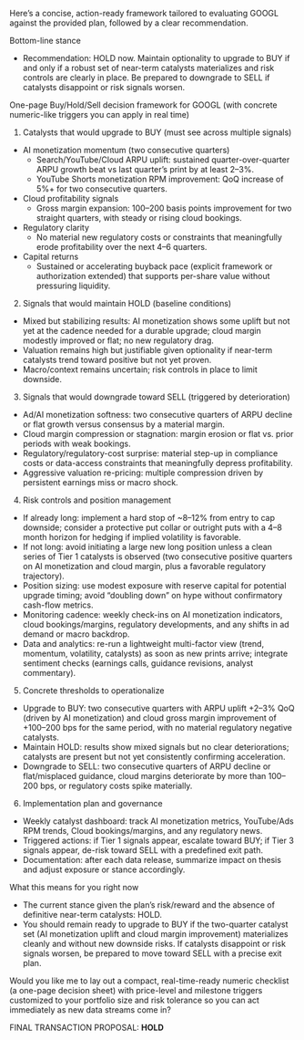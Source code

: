 Here’s a concise, action-ready framework tailored to evaluating GOOGL against the provided plan, followed by a clear recommendation.

Bottom-line stance
- Recommendation: HOLD now. Maintain optionality to upgrade to BUY if and only if a robust set of near-term catalysts materializes and risk controls are clearly in place. Be prepared to downgrade to SELL if catalysts disappoint or risk signals worsen.

One-page Buy/Hold/Sell decision framework for GOOGL (with concrete numeric-like triggers you can apply in real time)

1) Catalysts that would upgrade to BUY (must see across multiple signals)
- AI monetization momentum (two consecutive quarters)
  - Search/YouTube/Cloud ARPU uplift: sustained quarter-over-quarter ARPU growth beat vs last quarter’s print by at least 2–3%.
  - YouTube Shorts monetization RPM improvement: QoQ increase of 5%+ for two consecutive quarters.
- Cloud profitability signals
  - Gross margin expansion: 100–200 basis points improvement for two straight quarters, with steady or rising cloud bookings.
- Regulatory clarity
  - No material new regulatory costs or constraints that meaningfully erode profitability over the next 4–6 quarters.
- Capital returns
  - Sustained or accelerating buyback pace (explicit framework or authorization extended) that supports per-share value without pressuring liquidity.

2) Signals that would maintain HOLD (baseline conditions)
- Mixed but stabilizing results: AI monetization shows some uplift but not yet at the cadence needed for a durable upgrade; cloud margin modestly improved or flat; no new regulatory drag.
- Valuation remains high but justifiable given optionality if near-term catalysts trend toward positive but not yet proven.
- Macro/context remains uncertain; risk controls in place to limit downside.

3) Signals that would downgrade toward SELL (triggered by deterioration)
- Ad/AI monetization softness: two consecutive quarters of ARPU decline or flat growth versus consensus by a material margin.
- Cloud margin compression or stagnation: margin erosion or flat vs. prior periods with weak bookings.
- Regulatory/regulatory-cost surprise: material step-up in compliance costs or data-access constraints that meaningfully depress profitability.
- Aggressive valuation re-pricing: multiple compression driven by persistent earnings miss or macro shock.

4) Risk controls and position management
- If already long: implement a hard stop of ~8–12% from entry to cap downside; consider a protective put collar or outright puts with a 4–8 month horizon for hedging if implied volatility is favorable.
- If not long: avoid initiating a large new long position unless a clean series of Tier 1 catalysts is observed (two consecutive positive quarters on AI monetization and cloud margin, plus a favorable regulatory trajectory).
- Position sizing: use modest exposure with reserve capital for potential upgrade timing; avoid “doubling down” on hype without confirmatory cash-flow metrics.
- Monitoring cadence: weekly check-ins on AI monetization indicators, cloud bookings/margins, regulatory developments, and any shifts in ad demand or macro backdrop.
- Data and analytics: re-run a lightweight multi-factor view (trend, momentum, volatility, catalysts) as soon as new prints arrive; integrate sentiment checks (earnings calls, guidance revisions, analyst commentary).

5) Concrete thresholds to operationalize
- Upgrade to BUY: two consecutive quarters with ARPU uplift +2–3% QoQ (driven by AI monetization) and cloud gross margin improvement of +100–200 bps for the same period, with no material regulatory negative catalysts.
- Maintain HOLD: results show mixed signals but no clear deteriorations; catalysts are present but not yet consistently confirming acceleration.
- Downgrade to SELL: two consecutive quarters of ARPU decline or flat/misplaced guidance, cloud margins deteriorate by more than 100–200 bps, or regulatory costs spike materially.

6) Implementation plan and governance
- Weekly catalyst dashboard: track AI monetization metrics, YouTube/Ads RPM trends, Cloud bookings/margins, and any regulatory news.
- Triggered actions: if Tier 1 signals appear, escalate toward BUY; if Tier 3 signals appear, de-risk toward SELL with a predefined exit path.
- Documentation: after each data release, summarize impact on thesis and adjust exposure or stance accordingly.

What this means for you right now
- The current stance given the plan’s risk/reward and the absence of definitive near-term catalysts: HOLD.
- You should remain ready to upgrade to BUY if the two-quarter catalyst set (AI monetization uplift and cloud margin improvement) materializes cleanly and without new downside risks. If catalysts disappoint or risk signals worsen, be prepared to move toward SELL with a precise exit plan.

Would you like me to lay out a compact, real-time-ready numeric checklist (a one-page decision sheet) with price-level and milestone triggers customized to your portfolio size and risk tolerance so you can act immediately as new data streams come in?

FINAL TRANSACTION PROPOSAL: **HOLD**